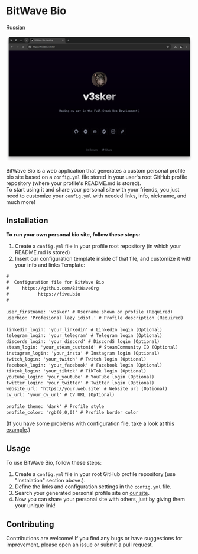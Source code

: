 # BitWave Bio

[Russian](./README_RU.md)

![User page screenshot](./public/assets/img/screenshots/mockup_screenshot.png)

BitWave Bio is a web application that generates a custom personal profile bio site
based on a `config.yml` file stored in your user's root GitHub profile repository (where your profile's README.md is stored).<br>
To start using it and share your personal site with your friends, you just need to customize your `config.yml` with needed links,
info, nickname, and much more!

## Installation

**To run your own personal bio site, follow these steps:**

1. Create a `config.yml` file in your profile root repository (in which your README.md is stored)
2. Insert our configuration template inside of that file, and customize it with your info and links
   Template:
   
```
#
#  Configuration file for BitWave Bio
#     https://github.com/BitWaveOrg
#           https://five.bio
#

user_firstname: 'v3sker' # Username shown on profile (Required)
userbio: 'Profesional lazy idiot.' # Profile description (Required)

linkedin_login: 'your_linkedin' # LinkedIn login (Optional)
telegram_login: 'your_telegram' # Telegram login (Optional)
discords_login: 'your_discord' # DiscordS login (Optional)
steam_login: 'your_steam_customid' # SteamCommunity ID (Optional)
instagram_login: 'your_insta' # Instagram login (Optional)
twitch_login: 'your_twitch' # Twitch login (Optional)
facebook_login: 'your_facebook' # Facebook login (Optional)
tiktok_login: 'your_tiktok' # TikTok login (Optional)
youtube_login: 'your_youtube' # YouTube login (Optional)
twitter_login: 'your_twitter' # Twitter login (Optional)
website_url: 'https://your.web.site' # Website url (Optional)
cv_url: 'your_cv_url' # CV URL (Optional)

profile_theme: 'dark' # Profile style
profile_color: 'rgb(0,0,0)' # Profile border color
```

(If you have some problems with configuration file, take a look at [this example](https://github.com/v3sker/v3sker/blob/main/config.yml).)

## Usage

To use BitWave Bio, follow these steps:

1. Create a `config.yml` file in your root GitHub profile repository (use "Instalation" section above.).
2. Define the links and configuration settings in the `config.yml` file.
3. Search your generated personal profile site on [our site](https://five.bio).
4. Now you can share your personal site with others, just by giving them your unique link!

## Contributing

Contributions are welcome! If you find any bugs or have suggestions for improvement, please open an issue or submit a pull request.
